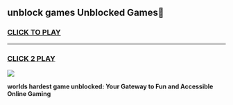 
## unblock games Unblocked Games👋
<h3>
<a href="https://premium.freeplayer.one?title=unblock_games&ref=16F">CLICK TO PLAY</a></h3>
<hr>

<h3>
<a href="https://premium.freeplayer.one?title=unblock_games&ref=16F">CLICK 2 PLAY</a>
  
</h3>

<a href="https://premium.freeplayer.one?title=unblock_games&ref=16F/"><img src="https://clearcache.store/games.png"></a>


**worlds hardest game unblocked: Your Gateway to Fun and Accessible Online Gaming**
